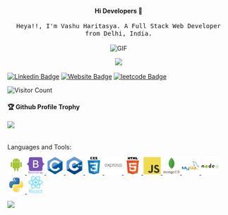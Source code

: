 <p align="center">
    <b>Hi Developers 👋</b><br><br>
  <samp>
Heya!!, I'm Vashu Haritasya. A Full Stack Web Developer from Delhi, India.
  </samp>
    <br>
    <br>
    <img  height="250" width="500" alt="GIF" src="https://www.mygo.ge/uploads/blog/1584023795.jpg" /><br> 
</p>
<p align="center">

   <a href="https://github.com/VashuHaritasya-readme-stats">
    <img src="https://github-readme-stats.vercel.app/api?username=VashuHaritasya&title_color=FA8B00&bg_color=0D1117&hide_border=true&text_color=9D9D9D&hide_rank=true&icon_color=FA8B00&show_icons=true&hide_title=true&line_height=30&count_private=true"/>
  </a>
</p>


[![Linkedin Badge](https://img.shields.io/badge/-Vashu-blue?style=flat-square&logo=Linkedin&logoColor=white&link=https://www.linkedin.com/in/aakash--01629954/)](https://www.linkedin.com/in/vashu-haritasya-437b93217/)
[![Website Badge](https://img.shields.io/badge/-Vashu-yellow?style=flat-square&logo=StackOverflow&logoColor=white&link=https://stackoverflow.com/users/19653051/vashu-haritasya)](https://stackoverflow.com/users/19653051/vashu-haritasya-)
[![leetcode Badge](https://img.shields.io/badge/-Vashu-lightgreen?style=flat-square&logo=leetcode&logoColor=white&link=https://leetcode.com/Vashu246Haritasya/)](https://leetcode.com/Vashu246Haritasya/)


![Visitor Count](https://profile-counter.glitch.me/VashuHaritasya/count.svg)

<div>
  <h4>🏆 Github Profile Trophy</h4>
  <a href="https://github.com/ryo-ma/github-profile-trophy">
    <img src="https://github-profile-trophy.vercel.app/?username=VashuHaritasya&column=7"/>
  </a>
</div>
<br>

Languages and Tools: 

<p align="left"> <a href="https://developer.android.com" target="_blank" rel="noreferrer"> <img src="https://raw.githubusercontent.com/devicons/devicon/master/icons/android/android-original-wordmark.svg" alt="android" width="40" height="40"/> </a> <a href="https://getbootstrap.com" target="_blank" rel="noreferrer"> <img src="https://raw.githubusercontent.com/devicons/devicon/master/icons/bootstrap/bootstrap-plain-wordmark.svg" alt="bootstrap" width="40" height="40"/> </a> <a href="https://www.cprogramming.com/" target="_blank" rel="noreferrer"> <img src="https://raw.githubusercontent.com/devicons/devicon/master/icons/c/c-original.svg" alt="c" width="40" height="40"/> </a> <a href="https://www.w3schools.com/cpp/" target="_blank" rel="noreferrer"> <img src="https://raw.githubusercontent.com/devicons/devicon/master/icons/cplusplus/cplusplus-original.svg" alt="cplusplus" width="40" height="40"/> </a> <a href="https://www.w3schools.com/css/" target="_blank" rel="noreferrer"> <img src="https://raw.githubusercontent.com/devicons/devicon/master/icons/css3/css3-original-wordmark.svg" alt="css3" width="40" height="40"/> </a> <a href="https://expressjs.com" target="_blank" rel="noreferrer"> <img src="https://raw.githubusercontent.com/devicons/devicon/master/icons/express/express-original-wordmark.svg" alt="express" width="40" height="40"/> </a> <a href="https://www.w3.org/html/" target="_blank" rel="noreferrer"> <img src="https://raw.githubusercontent.com/devicons/devicon/master/icons/html5/html5-original-wordmark.svg" alt="html5" width="40" height="40"/> </a> <a href="https://developer.mozilla.org/en-US/docs/Web/JavaScript" target="_blank" rel="noreferrer"> <img src="https://raw.githubusercontent.com/devicons/devicon/master/icons/javascript/javascript-original.svg" alt="javascript" width="40" height="40"/> </a> <a href="https://www.mongodb.com/" target="_blank" rel="noreferrer"> <img src="https://raw.githubusercontent.com/devicons/devicon/master/icons/mongodb/mongodb-original-wordmark.svg" alt="mongodb" width="40" height="40"/> </a> <a href="https://www.mysql.com/" target="_blank" rel="noreferrer"> <img src="https://raw.githubusercontent.com/devicons/devicon/master/icons/mysql/mysql-original-wordmark.svg" alt="mysql" width="40" height="40"/> </a> <a href="https://nodejs.org" target="_blank" rel="noreferrer"> <img src="https://raw.githubusercontent.com/devicons/devicon/master/icons/nodejs/nodejs-original-wordmark.svg" alt="nodejs" width="40" height="40"/> </a> <a href="https://www.python.org" target="_blank" rel="noreferrer"> <img src="https://raw.githubusercontent.com/devicons/devicon/master/icons/python/python-original.svg" alt="python" width="40" height="40"/> </a> <a href="https://reactjs.org/" target="_blank" rel="noreferrer"> <img src="https://raw.githubusercontent.com/devicons/devicon/master/icons/react/react-original-wordmark.svg" alt="react" width="40" height="40"/> </a> </p>

![](https://activity-graph.herokuapp.com/graph?username=VashuHaritasya&theme=react-dark&area=true)
<!--
**VashuHaritasya/VashuHaritasya** is a ✨ _special_ ✨ repository because its `README.md` (this file) appears on your GitHub profile.

Here are some ideas to get you started:

- 🔭 I’m currently working on ...
- 🌱 I’m currently learning ... Full stack development 
- 👯 I’m looking to collaborate on ...
- 🤔 I’m looking for help with ...
- 💬 Ask me about ...
- 📫 How to reach me: ... 
- 😄 Pronouns: ...
- ⚡ Fun fact: .....

-->
